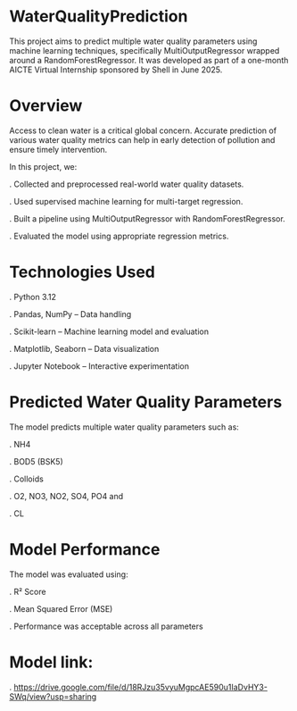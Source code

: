 # WaterQualityPrediction
This project aims to predict multiple water quality parameters using machine learning techniques, specifically MultiOutputRegressor wrapped around a RandomForestRegressor. It was developed as part of a one-month AICTE Virtual Internship sponsored by Shell in June 2025.
# Overview
Access to clean water is a critical global concern. Accurate prediction of various water quality metrics can help in early detection of pollution and ensure timely intervention.

In this project, we:

. Collected and preprocessed real-world water quality datasets.

. Used supervised machine learning for multi-target regression.

. Built a pipeline using MultiOutputRegressor with RandomForestRegressor.

. Evaluated the model using appropriate regression metrics.

# Technologies Used
. Python 3.12

. Pandas, NumPy – Data handling

. Scikit-learn – Machine learning model and evaluation

. Matplotlib, Seaborn – Data visualization

. Jupyter Notebook – Interactive experimentation

# Predicted Water Quality Parameters
The model predicts multiple water quality parameters such as:

. NH4

. BOD5 (BSK5)

. Colloids

. O2, NO3, NO2, SO4, PO4 and

. CL

# Model Performance
The model was evaluated using:

. R² Score

. Mean Squared Error (MSE)

. Performance was acceptable across all parameters


# Model link:

. https://drive.google.com/file/d/18RJzu35vyuMgpcAE590u1IaDvHY3-SWq/view?usp=sharing
